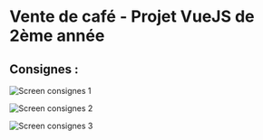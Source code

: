 # Vente de café - Projet VueJS de 2ème année
## Consignes : 
![Screen consignes 1](./images-readme/image.png)

![Screen consignes 2](./images-readme/image1.png)

![Screen consignes 3](./images-readme/image2.png)